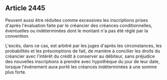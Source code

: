 Article 2445
----
Peuvent aussi être réduites comme excessives les inscriptions prises d'après
l'évaluation faite par le créancier des créances conditionnelles, éventuelles ou
indéterminées dont le montant n'a pas été réglé par la convention.

L'excès, dans ce cas, est arbitré par les juges d'après les circonstances, les
probabilités et les présomptions de fait, de manière à concilier les droits du
créancier avec l'intérêt du crédit à conserver au débiteur, sans préjudice des
nouvelles inscriptions à prendre avec hypothèque du jour de leur date, lorsque
l'événement aura porté les créances indéterminées à une somme plus forte.
